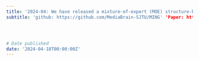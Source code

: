 ```yaml
---
title: '2024-04: We have released a mixture-of-expert (MOE) structure-based version of the MING medical dialogue language model'
subtitle: 'github: https://github.com/MediaBrain-SJTU/MING' 'Paper: https://arxiv.org/abs/2404.09027'




# Date published
date: '2024-04-18T00:00:00Z'
---
```

